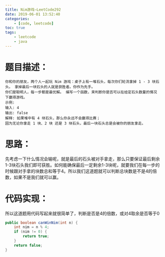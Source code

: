 ```yaml
---
title: Nim游戏—LeetCode292
date: 2019-06-01 13:52:40
categories: 
	- [code, leetcode]
toc: true
tags: 
	- leetcode
	- java
---
```


# 题目描述：

```
你和你的朋友，两个人一起玩 Nim 游戏：桌子上有一堆石头，每次你们轮流拿掉 1 - 3 块石头。 拿掉最后一块石头的人就是获胜者。你作为先手。
你们是聪明人，每一步都是最优解。 编写一个函数，来判断你是否可以在给定石头数量的情况下赢得游戏。
示例:
输入: 4
输出: false
解释: 如果堆中有 4 块石头，那么你永远不会赢得比赛；
因为无论你拿走 1 块、2 块 还是 3 块石头，最后一块石头总是会被你的朋友拿走。
```

# 思路：

先考虑一下什么情况会输呢，就是最后的石头被对手拿走，那么只要保证最后剩余1-3块石头我们即可获胜。如何能确保最后一定剩余1-3块呢，就要我们在每一步的时候跟对手拿的块数总和等于4。所以我们这道题就可以判断总块数是不是4的倍数，如果不是我们就可以赢。

<!--more-->

# 代码实现：

所以这道题用代码写起来就很简单了，判断是否是4的倍数，或对4取余是否等于0

```java
public boolean canWinNim(int n) {
    int nim = n % 4;
    if (nim != 0) {
        return true;
    }
    return false;
}
```

